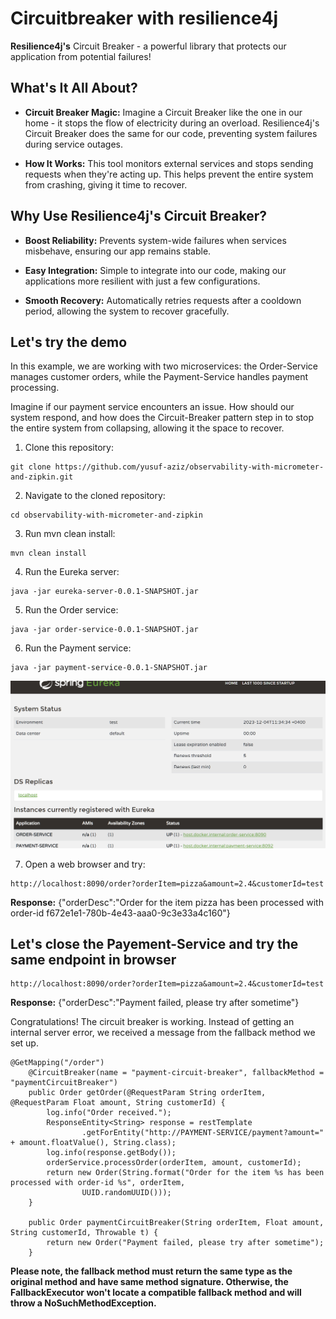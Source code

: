# Circuitbreaker with resilience4j
**Resilience4j's** Circuit Breaker - a powerful library that protects our application from potential failures!

## What's It All About?

- **Circuit Breaker Magic:** Imagine a Circuit Breaker like the one in our home - it stops the flow of electricity during an overload. Resilience4j's Circuit Breaker does the same for our code, preventing system failures during service outages.

- **How It Works:** This tool monitors external services and stops sending requests when they're acting up. This helps prevent the entire system from crashing, giving it time to recover.

## Why Use Resilience4j's Circuit Breaker?

- **Boost Reliability:** Prevents system-wide failures when services misbehave, ensuring our app remains stable.

- **Easy Integration:** Simple to integrate into our code, making our applications more resilient with just a few configurations.

- **Smooth Recovery:** Automatically retries requests after a cooldown period, allowing the system to recover gracefully.

## Let's try the demo
In this example, we are working with two microservices: the Order-Service manages customer orders, while the Payment-Service handles payment processing. 

Imagine if our payment service encounters an issue. How should our system respond, and how does the Circuit-Breaker pattern step in to stop the entire system from collapsing, allowing it the space to recover.

1. Clone this repository:

```
git clone https://github.com/yusuf-aziz/observability-with-micrometer-and-zipkin.git
```
2. Navigate to the cloned repository:

```
cd observability-with-micrometer-and-zipkin
```
3. Run mvn clean install:

```
mvn clean install
```
4. Run the Eureka server:

```
java -jar eureka-server-0.0.1-SNAPSHOT.jar
```

5. Run the Order service:

```
java -jar order-service-0.0.1-SNAPSHOT.jar
```
6. Run the Payment service:

```
java -jar payment-service-0.0.1-SNAPSHOT.jar
```

![alt text](https://github.com/yusuf-aziz/circuitbreaker-with-resilience4j/blob/main/eureka-server-img.png?raw=true)

7. Open a web browser and try:

```
http://localhost:8090/order?orderItem=pizza&amount=2.4&customerId=test

```
**Response:**
{"orderDesc":"Order for the item pizza has been processed with order-id f672e1e1-780b-4e43-aaa0-9c3e33a4c160"}


## Let's close the Payement-Service and try the same endpoint in browser

```
http://localhost:8090/order?orderItem=pizza&amount=2.4&customerId=test

```
**Response:**
{"orderDesc":"Payment failed, please try after sometime"}

Congratulations! The circuit breaker is working. Instead of getting an internal server error, we received a message from the fallback method we set up.

```
@GetMapping("/order")
	@CircuitBreaker(name = "payment-circuit-breaker", fallbackMethod = "paymentCircuitBreaker")
	public Order getOrder(@RequestParam String orderItem, @RequestParam Float amount, String customerId) {
		log.info("Order received.");
		ResponseEntity<String> response = restTemplate
				.getForEntity("http://PAYMENT-SERVICE/payment?amount=" + amount.floatValue(), String.class);
		log.info(response.getBody());
		orderService.processOrder(orderItem, amount, customerId);
		return new Order(String.format("Order for the item %s has been processed with order-id %s", orderItem,
				UUID.randomUUID()));
	}

	public Order paymentCircuitBreaker(String orderItem, Float amount, String customerId, Throwable t) {
		return new Order("Payment failed, please try after sometime");
	}
```

**Please note, the fallback method must return the same type as the original method and have same method signature. Otherwise, the FallbackExecutor won't locate a compatible fallback method and will throw a NoSuchMethodException.**



